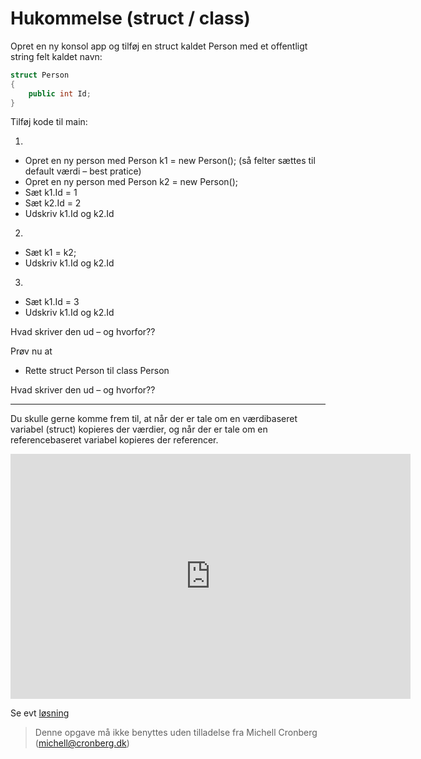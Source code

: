 ﻿# Hukommelse (struct / class)

Opret en ny konsol app og tilføj en struct kaldet Person med et offentligt string felt kaldet navn:

```csharp
struct Person
{
    public int Id;
}
```

Tilføj kode til main:

1) 
- Opret en ny person med Person k1 = new Person(); (så felter sættes til default værdi – best pratice)
- Opret en ny person med Person k2 = new Person();
- Sæt k1.Id = 1
- Sæt k2.Id = 2
- Udskriv k1.Id og k2.Id

2) 
- Sæt k1 = k2;
- Udskriv k1.Id og k2.Id

3)
- Sæt k1.Id = 3
- Udskriv k1.Id og k2.Id

Hvad skriver den ud – og hvorfor??

Prøv nu at 

- Rette struct Person til class Person

Hvad skriver den ud – og hvorfor??

-------------

Du skulle gerne komme frem til, at når der er tale om en værdibaseret variabel (struct) kopieres der værdier, og når der er tale om en referencebaseret variabel kopieres der referencer.

<iframe width=640 height=392 frameborder="0" scrolling="no" src="https://screencast-o-matic.com/embed?sc=cqnhDg355T&v=5&controls=1&title=0&ff=1" allowfullscreen="true"></iframe>

Se evt [løsning](https://github.com/devcronberg/undervisning-cs-opgaver/blob/master/Hukommelse-struct-class/Program.cs)

<!-- footerstart -->
> Denne opgave må ikke benyttes uden tilladelse fra Michell Cronberg (michell@cronberg.dk)
<!-- footerslut -->
